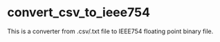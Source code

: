 # convert_csv_to_ieee754
This is a converter from .csv/.txt file to IEEE754 floating point binary file.
